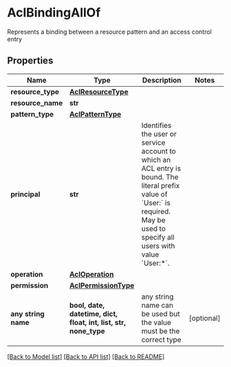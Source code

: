# AclBindingAllOf

Represents a binding between a resource pattern and an access control entry

## Properties
Name | Type | Description | Notes
------------ | ------------- | ------------- | -------------
**resource_type** | [**AclResourceType**](AclResourceType.md) |  | 
**resource_name** | **str** |  | 
**pattern_type** | [**AclPatternType**](AclPatternType.md) |  | 
**principal** | **str** | Identifies the user or service account to which an ACL entry is bound. The literal prefix value of &#x60;User:&#x60; is required. May be used to specify all users with value &#x60;User:*&#x60;. | 
**operation** | [**AclOperation**](AclOperation.md) |  | 
**permission** | [**AclPermissionType**](AclPermissionType.md) |  | 
**any string name** | **bool, date, datetime, dict, float, int, list, str, none_type** | any string name can be used but the value must be the correct type | [optional]

[[Back to Model list]](../README.md#documentation-for-models) [[Back to API list]](../README.md#documentation-for-api-endpoints) [[Back to README]](../README.md)


